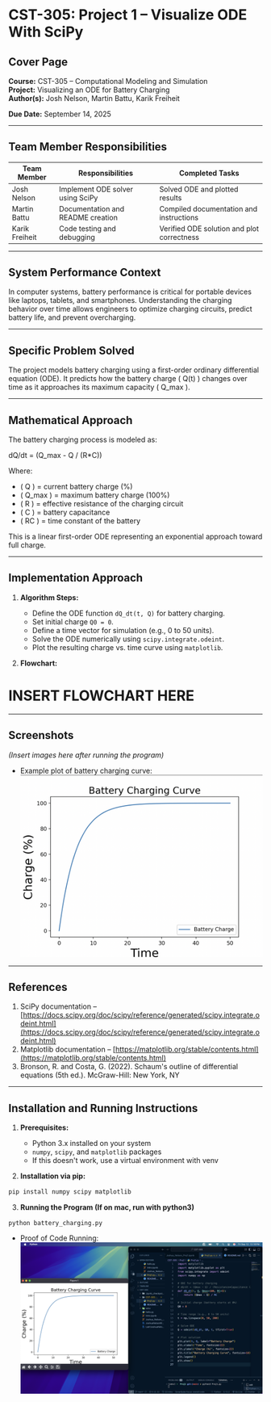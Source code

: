 # CST-305: Project 1 – Visualize ODE With SciPy

## Cover Page
**Course:** CST-305 – Computational Modeling and Simulation  
**Project:** Visualizing an ODE for Battery Charging  
**Author(s):** Josh Nelson, Martin Battu, Karik Freiheit

**Due Date:** September 14, 2025

---

## Team Member Responsibilities
| Team Member | Responsibilities | Completed Tasks |
|-------------|-----------------|----------------|
| Josh Nelson      | Implement ODE solver using SciPy | Solved ODE and plotted results |
| Martin Battu      | Documentation and README creation | Compiled documentation and instructions |
| Karik Freiheit      | Code testing and debugging | Verified ODE solution and plot correctness |

---

## System Performance Context
In computer systems, battery performance is critical for portable devices like laptops, tablets, and smartphones. Understanding the charging behavior over time allows engineers to optimize charging circuits, predict battery life, and prevent overcharging.

---

## Specific Problem Solved
The project models battery charging using a first-order ordinary differential equation (ODE). It predicts how the battery charge \( Q(t) \) changes over time as it approaches its maximum capacity \( Q_max \).

---

## Mathematical Approach
The battery charging process is modeled as:  

dQ/dt = (Q_max - Q / (R*C))

Where:  
- \( Q \) = current battery charge (%)  
- \( Q_max \) = maximum battery charge (100%)  
- \( R \) = effective resistance of the charging circuit  
- \( C \) = battery capacitance  
- \( RC \) = time constant of the battery  

This is a linear first-order ODE representing an exponential approach toward full charge.

---

## Implementation Approach
1. **Algorithm Steps:**  
   - Define the ODE function `dQ_dt(t, Q)` for battery charging.  
   - Set initial charge `Q0 = 0`.  
   - Define a time vector for simulation (e.g., 0 to 50 units).  
   - Solve the ODE numerically using `scipy.integrate.odeint`.  
   - Plot the resulting charge vs. time curve using `matplotlib`.

2. **Flowchart:**
# INSERT FLOWCHART HERE


---

## Screenshots
*(Insert images here after running the program)*  

- Example plot of battery charging curve:
![Battery Charging Curve](battery_changing_curve.png)  

---

## References
1. SciPy documentation – [https://docs.scipy.org/doc/scipy/reference/generated/scipy.integrate.odeint.html](https://docs.scipy.org/doc/scipy/reference/generated/scipy.integrate.odeint.html)  
2. Matplotlib documentation – [https://matplotlib.org/stable/contents.html](https://matplotlib.org/stable/contents.html)  
3. Bronson, R. and Costa, G. (2022). Schaum's outline of differential equations (5th ed.). McGraw-Hill: New York, NY

---

## Installation and Running Instructions

1. **Prerequisites:**  
   - Python 3.x installed on your system  
   - `numpy`, `scipy`, and `matplotlib` packages  
   - If this doesn't work, use a virtual environment with venv

2. **Installation via pip:**
```bash
pip install numpy scipy matplotlib
```
3. **Running the Program (If on mac, run with python3)**
```
python battery_charging.py
```

- Proof of Code Running:
![Running Code](code_running.png)  



